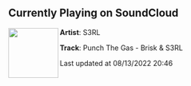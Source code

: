 ## Currently Playing on SoundCloud

[<img align="left" width="100" src="https://i1.sndcdn.com/artworks-2ddyo5gZIdCxqLbG-W5LWDw-t500x500.jpg">](https://soundcloud.com/s3rl/punch-the-gas)

**Artist**: S3RL 

**Track**: Punch The Gas - Brisk & S3RL

Last updated at 08/13/2022 20:46
